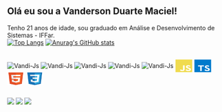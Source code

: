 ## Olá eu sou a Vanderson Duarte Maciel!
Tenho 21 anos de idade, sou graduado em Análise e Desenvolvimento de Sistemas - IFFar.
<br>
[![Top Langs](https://github-readme-stats.vercel.app/api/top-langs/?username=Vanderson159&count_private=true&show_icons=true&theme=midnight-purple&bg_color=00000000)](https://github.com/anuraghazra/github-readme-stats)
[![Anurag's GitHub stats](https://github-readme-stats.vercel.app/api?username=Vanderson159&count_private=true&show_icons=true&theme=midnight-purple&bg_color=00000000)](https://github.com/anuraghazra/github-readme-stats)


<div style="display: inline_block"><br>
  <img align="center" alt="Vandi-Js" height="30" width="40" src="https://img.icons8.com/color/256/flutter.png">
  <img align="center" alt="Vandi-Js" height="30" width="40" src="https://cdn-icons-png.flaticon.com/512/226/226770.png">
  <img align="center" alt="Vandi-Js" height="30" width="40" src="https://cdn-icons-png.flaticon.com/512/5968/5968282.png">
  <img align="center" alt="Vandi-Js" height="30" width="40" src="https://cdn-icons-png.flaticon.com/512/5968/5968332.png">
  <img align="center" alt="Vandi-Js" height="30" width="40" src="https://upload.wikimedia.org/wikipedia/commons/thumb/9/9a/Laravel.svg/985px-Laravel.svg.png">
  <img align="center" alt="Vandi-Js" height="30" width="40" src="https://raw.githubusercontent.com/devicons/devicon/master/icons/javascript/javascript-plain.svg">
  <img align="center" alt="Vandi-Ts" height="30" width="40" src="https://raw.githubusercontent.com/devicons/devicon/master/icons/typescript/typescript-plain.svg">
  <img align="center" alt="Vandi-HTML" height="30" width="40" src="https://raw.githubusercontent.com/devicons/devicon/master/icons/html5/html5-original.svg">
  <img align="center" alt="Vandi-CSS" height="30" width="40" src="https://raw.githubusercontent.com/devicons/devicon/master/icons/css3/css3-original.svg">
</div>
  
  ##
 
<div> 
  <a href="https://www.instagram.com/vandi2077/?hl=pt-br" target="_blank"><img src="https://img.shields.io/badge/-Instagram-%23E4405F?style=for-the-badge&logo=instagram&logoColor=white" target="_blank"></a>
  <a href = "mailto:vandersonduarte91@gmail.com"><img src="https://img.shields.io/badge/-Gmail-%23333?style=for-the-badge&logo=gmail&logoColor=white" target="_blank"></a>
  <a href="https://www.linkedin.com/in/vanderson-maciel-651897195/" target="_blank"><img src="https://img.shields.io/badge/-LinkedIn-%230077B5?style=for-the-badge&logo=linkedin&logoColor=white" target="_blank"></a> 
  
</div>
